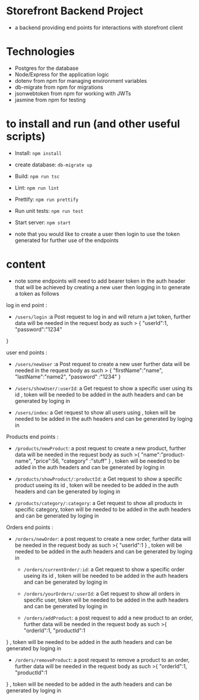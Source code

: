 # Storefront Backend Project

- a backend providing end points for interactions with storefront client

# Technologies

- Postgres for the database
- Node/Express for the application logic
- dotenv from npm for managing environment variables
- db-migrate from npm for migrations
- jsonwebtoken from npm for working with JWTs
- jasmine from npm for testing

# to install and run (and other useful scripts)

- Install: `npm install`
- create database: `db-migrate up`
- Build: `npm run tsc`
- Lint: `npm run lint`
- Prettify: `npm run prettify`
- Run unit tests: `npm run test`
- Start server: `npm start`

- note that you would like to create a user then login to use the token generated for further use of the endpoints

# content

- note some endpoints will need to add bearer token in the auth header that will be achieved by creating a new user then logging in to generate a token as follows

log in end point :

- `/users/login` :a Post request to log in and will return a jwt token, further data will be needed in the request body as such > {
  "userId":1,
  "password":"1234"

}

user end points :

- `/users/newUser` :a Post request to create a new user further data will be needed in the request body as such > {
  "firstName":"name",
  "lastName":"name2",
  "password" :"1234"
  }

- `/users/showUser/:userId`: a Get request to show a specific user using its id , token will be needed to be added in the auth headers and can be generated by loging in
- `/users/index`: a Get request to show all users using , token will be needed to be added in the auth headers and can be generated by loging in

Products end points :

- `/products/newProduct`: a post request to create a new product, further data will be needed in the request body as such >{
  "name":"product-name",
  "price":56,
  "category" :"stuff"
  }
  , token will be needed to be added in the auth headers and can be generated by loging in

- `/products/showProduct/:productId`: a Get request to show a specific product useing its id , token will be needed to be added in the auth headers and can be generated by loging in

- `/products/category/:category`: a Get request to show all products in specific category, token will be needed to be added in the auth headers and can be generated by loging in

Orders end points :

- `/orders/newOrder`: a post request to create a new order, further data will be needed in the request body as such >{
  "userId":1
  }
  , token will be needed to be added in the auth headers and can be generated by loging in

  - `/orders/currentOrder/:id`: a Get request to show a specific order useing its id , token will be needed to be added in the auth headers and can be generated by loging in

  - `/orders/yourOrders/:userId`: a Get request to show all orders in specific user, token will be needed to be added in the auth headers and can be generated by loging in

  - `/orders/addProduct`: a post request to add a new product to an order, further data will be needed in the request body as such >{
    "orderId":1,
    "productId":1

}
, token will be needed to be added in the auth headers and can be generated by loging in

- `/orders/removeProduct`: a post request to remove a product to an order, further data will be needed in the request body as such >{
  "orderId":1,
  "productId":1

}
, token will be needed to be added in the auth headers and can be generated by loging in
